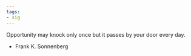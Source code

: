 ```yaml
---
tags:
- sig
---
```




Opportunity may knock only once but it passes by your door every day.

- Frank K. Sonnenberg